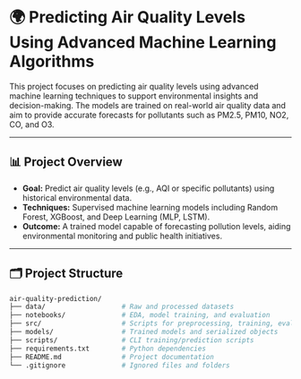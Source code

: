 # 🌍 Predicting Air Quality Levels Using Advanced Machine Learning Algorithms

This project focuses on predicting air quality levels using advanced machine learning techniques to support environmental insights and decision-making. The models are trained on real-world air quality data and aim to provide accurate forecasts for pollutants such as PM2.5, PM10, NO2, CO, and O3.

---

## 📊 Project Overview

- **Goal:** Predict air quality levels (e.g., AQI or specific pollutants) using historical environmental data.
- **Techniques:** Supervised machine learning models including Random Forest, XGBoost, and Deep Learning (MLP, LSTM).
- **Outcome:** A trained model capable of forecasting pollution levels, aiding environmental monitoring and public health initiatives.

---

## 🗂️ Project Structure

```bash
air-quality-prediction/
├── data/                   # Raw and processed datasets
├── notebooks/              # EDA, model training, and evaluation
├── src/                    # Scripts for preprocessing, training, evaluation
├── models/                 # Trained models and serialized objects
├── scripts/                # CLI training/prediction scripts
├── requirements.txt        # Python dependencies
├── README.md               # Project documentation
└── .gitignore              # Ignored files and folders
